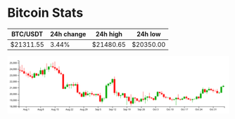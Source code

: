 # Bitcoin Stats

BTC/USDT|24h change|24h high|24h low|
|---|---|---|---|
|$21311.55|3.44%|$21480.65|$20350.00|

<img src="./chart.svg">
